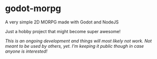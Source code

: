 # godot-morpg
A very simple 2D MORPG made with Godot and NodeJS

Just a hobby project that might become super awesome!

*This is an ongoing development and things will most likely not work. Not meant to be used by others, yet. I'm keeping it public though in case anyone is interested!*
